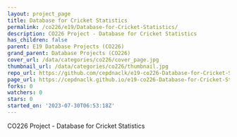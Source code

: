 ```yaml
---
layout: project_page
title: Database for Cricket Statistics
permalink: /co226/e19/Database-for-Cricket-Statistics/
description: CO226 Project - Database for Cricket Statistics
has_children: false
parent: E19 Database Projects (CO226)
grand_parent: Database Projects (CO226)
cover_url: /data/categories/co226/cover_page.jpg
thumbnail_url: /data/categories/co226/thumbnail.jpg
repo_url: https://github.com/cepdnaclk/e19-co226-Database-for-Cricket-Statistics
page_url: https://cepdnaclk.github.io/e19-co226-Database-for-Cricket-Statistics
forks: 0
watchers: 0
stars: 0
started_on: '2023-07-30T06:53:18Z'
---
```


CO226 Project - Database for Cricket Statistics
